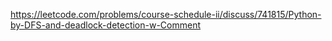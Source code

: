 https://leetcode.com/problems/course-schedule-ii/discuss/741815/Python-by-DFS-and-deadlock-detection-w-Comment